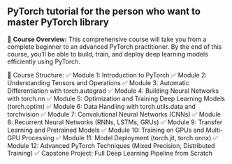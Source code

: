 ## **PyTorch tutorial for the person who want to master PyTorch library**

📌 **Course Overview:**
This comprehensive course will take you from a complete beginner to an advanced PyTorch practitioner. By the end of this course, you’ll be able to build, train, and deploy deep learning models efficiently using PyTorch.

📖 Course Structure:
✅ Module 1: Introduction to PyTorch
✅ Module 2: Understanding Tensors and Operations
✅ Module 3: Automatic Differentiation with torch.autograd
✅ Module 4: Building Neural Networks with torch.nn
✅ Module 5: Optimization and Training Deep Learning Models (torch.optim)
✅ Module 6: Data Handling with torch.utils.data and torchvision
✅ Module 7: Convolutional Neural Networks (CNNs)
✅ Module 8: Recurrent Neural Networks (RNNs, LSTMs, GRUs)
✅ Module 9: Transfer Learning and Pretrained Models
✅ Module 10: Training on GPUs and Multi-GPU Processing
✅ Module 11: Model Deployment (torch.jit, torch.onnx)
✅ Module 12: Advanced PyTorch Techniques (Mixed Precision, Distributed Training)
✅ Capstone Project: Full Deep Learning Pipeline from Scratch
